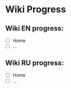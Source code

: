 # Wiki Progress

## Wiki EN progress:
- [ ] Home
- [ ] ...

## Wiki RU progress:
- [ ] Home
- [ ] ...
